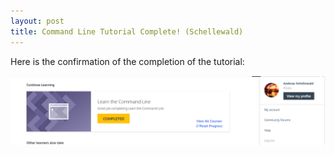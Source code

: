 ```yaml
---
layout: post
title: Command Line Tutorial Complete! (Schellewald)
---
```


Here is the confirmation of the completion of the tutorial:

![](./img/schellewald/screen_cmdline.png)
